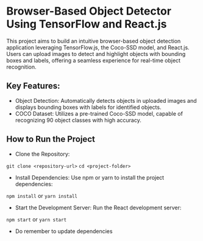 # Browser-Based Object Detector Using TensorFlow and React.js

This project aims to build an intuitive browser-based object detection application leveraging TensorFlow.js, the Coco-SSD model, and React.js. 
Users can upload images to detect and highlight objects with bounding boxes and labels, offering a seamless experience for real-time object recognition.

## Key Features:
- Object Detection: Automatically detects objects in uploaded images and displays bounding boxes with labels for identified objects.
- COCO Dataset: Utilizes a pre-trained Coco-SSD model, capable of recognizing 90 object classes with high accuracy.


## How to Run the Project
- Clone the Repository:

`git clone <repository-url>`
`cd <project-folder>`

- Install Dependencies: Use npm or yarn to install the project dependencies:

`npm install` or `yarn install`

- Start the Development Server: Run the React development server:

`npm start` or `yarn start`

- Do remember to update dependencies
  
